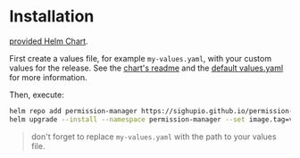 # Installation

 [provided Helm Chart](/helm_chart).

First create a values file, for example `my-values.yaml`, with your custom values for the release. See the [chart's readme](/helm_chart/README.md) and the [default values.yaml](/helm_chart/values.yaml) for more information.

Then, execute:

```bash
helm repo add permission-manager https://sighupio.github.io/permission-manager
helm upgrade --install --namespace permission-manager --set image.tag=v1.8.0 --values my-values.yaml permission-manager permission-manager/permission-manager
```

> don't forget to replace `my-values.yaml` with the path to your values file.

